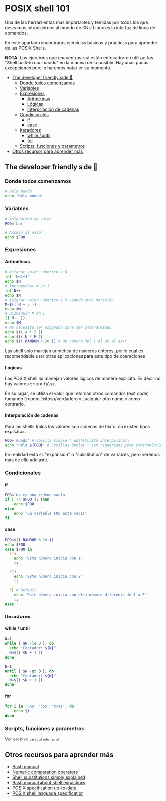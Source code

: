 # POSIX shell 101

Una de las herramientas mas importantes y temidas por todos los que deseamos
introducirnos al mundo de GNU Linux es la interfaz de linea de comandos.

En este apartado encontrarás ejercicios básicos y prácticos para aprender de las
POSIX Shells.

**NOTA**: Los ejercicios que encuentras acá están enfocados en utilizar los "Shell
built-in commands" en la manera de lo posible. Hay unas pocas excepciones pero
lo haremos notar en su momento.

- [The developer friendly side 👾](#the-developer-friendly-side-)
  - [Donde todos comenzamos](#donde-todos-comenzamos)
  - [Variables](#variables)
  - [Expresiones](#expresiones)
    - [Aritméticas](#aritméticas)
    - [Lógicas](#lógicas)
    - [Interpolación de cadenas](#interpolación-de-cadenas)
  - [Condicionales](#condicionales)
    - [if](#if)
    - [case](#case)
  - [Iteradores](#iteradores)
    - [while / until](#while--until)
    - [for](#for)
  - [Scripts, funciones y parametros](#scripts-funciones-y-parametros)
- [Otros recursos para aprender más](#otros-recursos-para-aprender-más)

## The developer friendly side 👾

### Donde todos comenzamos

```sh
# Hola mundo
echo 'Hola mundo'
```

<!-- Roll credits? -->

### Variables

```sh
# Asignación de valor
FOO='bar'
```

```sh
# Acceso al valor
echo $FOO
```

<!-- Las constantes las veremos más adelante -->

### Expresiones

#### Aritméticas

```sh
# Asignar valor númerico a N
let 'N=1+1'
echo $N
# Incrementar N en 1
let N++
echo $N
# Asignar valor númerico a M usando otra notación
M=$(( N + 5 ))
echo $M
# Disminuir M en 1
(( M-- ))
echo $M
# No necesita ser asignado para ser interpretado
echo $(( 4 * 5 ))
echo $(( N * M ))
echo $(( RANDOM % 20 )) # Un número del 1 al 20 al azár
```

Las shell solo manejan arimética de números enteros, por lo cual es recomendable
usar otras aplicaciones para este tipo de operaciones

#### Lógicas

Las POSIX shell no manejan valores lógicos de manera explicita. Es decir no hay
valores `true` o `false`.

En su lugar, se utiliza el valor que retornan otros comandos (exit code) tomando
`0` como éxitoso/verdadero y cualquier otro número como contrario.

#### Interpolación de cadenas

Para las shells todos los valores son cadenas de texto, no existen tipos explícitos.

```sh
FOO='mundo' # Comilla simple ' deshabilita interpolación
echo "Hola ${FOO}" # Comillas dobles " son requeridas para interpolación
```

En realidad esto es "expansion" o "substitution" de variables, pero veremos más
de ello adelante.

### Condicionales

#### if

```sh
FOO='No es una cadena vacía'
if [ -n $FOO ]; then
    echo $FOO
else
    echo 'La variable FOO está vacía'
fi
```

#### case

```sh
FOO=$(( RANDOM % 20 ))
echo $FOO
case $FOO in
  1*)
    echo 'Este número inicia con 1'
    ;;

  2*)
    echo 'Este número inicia con 2'
    ;;

  *) # Default
    echo 'Este número inicia con otro número diferente de 1 o 2'
    ;;
esac
```

### Iteradores

#### while / until

```sh
N=1
while [ $N -le 3 ]; do
  echo "Contador: ${N}"
  N=$(( $N + 1 ))
done
```

```sh
N=1
until [ $N -gt 3 ]; do
  echo "Contador: ${N}" 
  N=$(( $N + 1 ))
done
```

#### for

```sh
for i in 'uno' 'dos' 'tres'; do
    echo $i
done
```

### Scripts, funciones y parametros

Ver archivo `calculadora.sh`

## Otros recursos para aprender más

- [Bash manual](https://www.gnu.org/software/bash/manual/bash.html)
- [Numeric comparation operators](https://opensource.com/article/19/10/programming-bash-logical-operators-shell-expansions#numeric-comparison-operators)
- [Shell substitutions simply explained](http://mywiki.wooledge.org/CommandSubstitution)
- [Bash manual about shell expastions](https://www.gnu.org/software/bash/manual/bash.html#Shell-Expansions)
- [POSIX specification up-to-date](https://pubs.opengroup.org/onlinepubs/9699919799/)
- [POSIX shell language specification](https://pubs.opengroup.org/onlinepubs/9699919799/xrat/V4_xcu_chap02.html)
